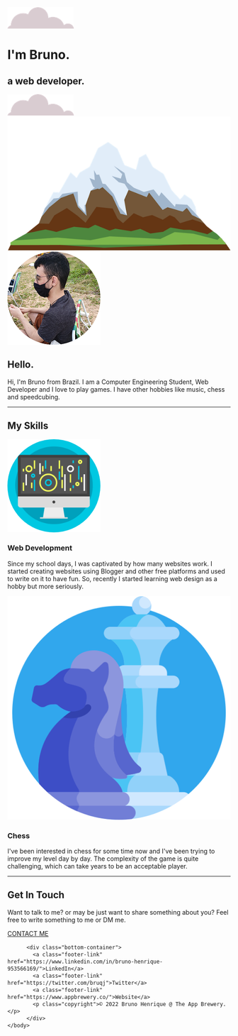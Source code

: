 <!DOCTYPE html> 
<html>
    <head>
        <meta charset="utf-8">
        <title> Bruno Henrique - a web developer</title>
        <link rel="stylesheet" href="css/styles.css"> 
        <link rel="icon" href="favicon.ico"> 
        <link rel="preconnect" href="https://fonts.googleapis.com">
        <link rel="preconnect" href="https://fonts.gstatic.com" crossorigin>
        <link href="https://fonts.googleapis.com/css2?family=Indie+Flower&family=Merriweather&family=Montserrat&display=swap" rel="stylesheet">
    </head>
    <body>
        <div class="top-container">
            <img class="top-cloud" src="images/cloud.png" alt="cloud-img">
            <h1>I'm Bruno.</h1>
            <h2 class="jobdesc">a web <span class="dev">dev</span>eloper.</h2>
            <img src="images/cloud.png" alt="cloud-img" class="bottom-cloud">
            <img src="images/mountain.png" alt="mountain-img">
        </div>
        <div class="middle-container">
            <div class="profile">
              <img src="images/thisimage.png" alt="brunos" class="profilepic">
              <h2>Hello.</h2>
              <p class="intro">Hi, I'm Bruno from Brazil. I am a Computer Engineering Student, Web Developer and I love to play games. I have other hobbies like music, chess and speedcubing.</p>
            </div>
            <hr>
            <div class="skills">
              <h2>My Skills</h2>
              <div class="skill-row">
                <img class="skill-img" src="images/pc.png" alt="pc">
                <h3>Web Development</h3>
                <p>Since my school days, I was captivated by how many websites work. I started creating websites using Blogger and other free platforms and used to write on it to have fun. So, recently I started learning web design as a hobby but more seriously.</p>
              </div>
              <div class="skill-row">
                <img class="skill-img2" src="images/chess.png" alt="chess">
                <h3>Chess</h3>
                <p>I've been interested in chess for some time now and I've been trying to improve my level day by day. The complexity of the game is quite challenging, which can take years to be an acceptable player.</p>
              </div>
            </div>
            <hr>
            <div class="contact-me">
              <h2>Get In Touch</h2>
              <p class="contact-message">Want to talk to me? or may be just want to share something about you? Feel free to write something to me or DM me.</p>
              <a class="btn" href="mailto:brunocosta@eng.ci.ufpb.br">CONTACT ME</a>
            </div>
          </div>
          
          
          <div class="bottom-container">
            <a class="footer-link" href="https://www.linkedin.com/in/bruno-henrique-953566169/">LinkedIn</a>
            <a class="footer-link" href="https://twitter.com/bruqj">Twitter</a>
            <a class="footer-link" href="https://www.appbrewery.co/">Website</a>
            <p class="copyright">© 2022 Bruno Henrique @ The App Brewery.</p>
          </div>
    </body>
</html>
